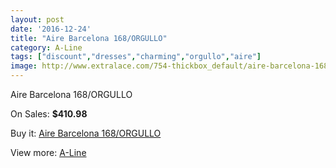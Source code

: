 ```yaml
---
layout: post
date: '2016-12-24'
title: "Aire Barcelona 168/ORGULLO"
category: A-Line
tags: ["discount","dresses","charming","orgullo","aire"]
image: http://www.extralace.com/754-thickbox_default/aire-barcelona-168-orgullo.jpg
---
```

Aire Barcelona 168/ORGULLO

On Sales: **$410.98**
<a href="https://www.extralace.com/a-line/360-aire-barcelona-168-orgullo.html"><amp-img layout="responsive" width="600" height="600" src="//www.extralace.com/754-thickbox_default/aire-barcelona-168-orgullo.jpg" alt="Aire Barcelona 168/ORGULLO 0" /></a>
<a href="https://www.extralace.com/a-line/360-aire-barcelona-168-orgullo.html"><amp-img layout="responsive" width="600" height="600" src="//www.extralace.com/755-thickbox_default/aire-barcelona-168-orgullo.jpg" alt="Aire Barcelona 168/ORGULLO 1" /></a>

Buy it: [Aire Barcelona 168/ORGULLO](https://www.extralace.com/a-line/360-aire-barcelona-168-orgullo.html "Aire Barcelona 168/ORGULLO")

View more: [A-Line](https://www.extralace.com/2-a-line "A-Line")